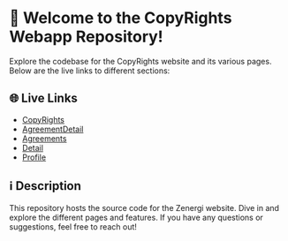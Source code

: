 # 🚀 Welcome to the CopyRights Webapp Repository!

Explore the codebase for the CopyRights website and its various pages. Below are the live links to different sections:

## 🌐 Live Links

- [CopyRights](https://copyrights.vercel.app/Detail)
- [AgreementDetail](https://copyrights.vercel.app/AgreementDetail)
- [Agreements](https://copyrights.vercel.app/Agreements)
- [Detail](https://copyrights.vercel.app/Detail)
- [Profile](https://copyrights.vercel.app/profile)

## ℹ️ Description

This repository hosts the source code for the Zenergi website. Dive in and explore the different pages and features. If you have any questions or suggestions, feel free to reach out!
